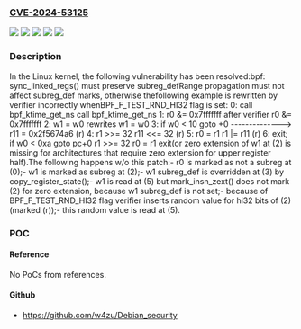 ### [CVE-2024-53125](https://cve.mitre.org/cgi-bin/cvename.cgi?name=CVE-2024-53125)
![](https://img.shields.io/static/v1?label=Product&message=Linux&color=blue)
![](https://img.shields.io/static/v1?label=Version&message=&color=brightgreen)
![](https://img.shields.io/static/v1?label=Version&message=5.10%20&color=brightgreen)
![](https://img.shields.io/static/v1?label=Version&message=75748837b7e56919679e02163f45d5818c644d03%20&color=brightgreen)
![](https://img.shields.io/static/v1?label=Vulnerability&message=n%2Fa&color=blue)

### Description

In the Linux kernel, the following vulnerability has been resolved:bpf: sync_linked_regs() must preserve subreg_defRange propagation must not affect subreg_def marks, otherwise thefollowing example is rewritten by verifier incorrectly whenBPF_F_TEST_RND_HI32 flag is set:  0: call bpf_ktime_get_ns                   call bpf_ktime_get_ns  1: r0 &= 0x7fffffff       after verifier   r0 &= 0x7fffffff  2: w1 = w0                rewrites         w1 = w0  3: if w0 < 10 goto +0     -------------->  r11 = 0x2f5674a6     (r)  4: r1 >>= 32                               r11 <<= 32           (r)  5: r0 = r1                                 r1 |= r11            (r)  6: exit;                                   if w0 < 0xa goto pc+0                                             r1 >>= 32                                             r0 = r1                                             exit(or zero extension of w1 at (2) is missing for architectures that require zero extension for upper register half).The following happens w/o this patch:- r0 is marked as not a subreg at (0);- w1 is marked as subreg at (2);- w1 subreg_def is overridden at (3) by copy_register_state();- w1 is read at (5) but mark_insn_zext() does not mark (2)  for zero extension, because w1 subreg_def is not set;- because of BPF_F_TEST_RND_HI32 flag verifier inserts random  value for hi32 bits of (2) (marked (r));- this random value is read at (5).

### POC

#### Reference
No PoCs from references.

#### Github
- https://github.com/w4zu/Debian_security

